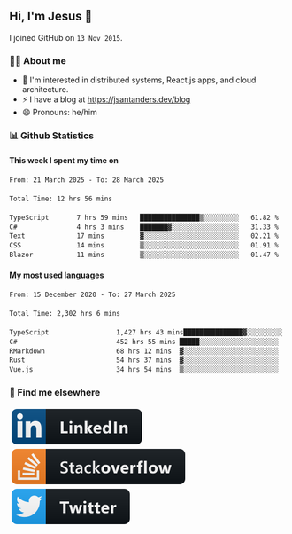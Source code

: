 ## Hi, I'm Jesus 👋

I joined GitHub on `13 Nov 2015`.

<!-- Talking about you -->

### 👨‍💻 About me

- 👦 I'm interested in distributed systems, React.js apps, and cloud architecture.
- ⚡️ I have a blog at <https://jsantanders.dev/blog>
- 😄 Pronouns: he/him

### 📊 Github Statistics

#### This week I spent my time on

<!--START_SECTION:weekly-->

```txt
From: 21 March 2025 - To: 28 March 2025

Total Time: 12 hrs 56 mins

TypeScript       7 hrs 59 mins   ███████████████▒░░░░░░░░░   61.82 %
C#               4 hrs 3 mins    ███████▓░░░░░░░░░░░░░░░░░   31.33 %
Text             17 mins         ▓░░░░░░░░░░░░░░░░░░░░░░░░   02.21 %
CSS              14 mins         ▒░░░░░░░░░░░░░░░░░░░░░░░░   01.91 %
Blazor           11 mins         ▒░░░░░░░░░░░░░░░░░░░░░░░░   01.47 %
```

<!--END_SECTION:weekly-->

#### My most used languages

<!--START_SECTION:alltime-->

```txt
From: 15 December 2020 - To: 27 March 2025

Total Time: 2,302 hrs 6 mins

TypeScript                 1,427 hrs 43 mins███████████████▓░░░░░░░░░   62.02 %
C#                         452 hrs 55 mins █████░░░░░░░░░░░░░░░░░░░░   19.67 %
RMarkdown                  68 hrs 12 mins  ▓░░░░░░░░░░░░░░░░░░░░░░░░   02.96 %
Rust                       54 hrs 37 mins  ▓░░░░░░░░░░░░░░░░░░░░░░░░   02.37 %
Vue.js                     34 hrs 54 mins  ▒░░░░░░░░░░░░░░░░░░░░░░░░   01.52 %
```

<!--END_SECTION:alltime-->

### 📢 Find me elsewhere

<p>
  <a target="_blank" href="https://linkedin.com/in/jsantanders">
    <img src="https://github.com/jsantanders/jsantanders/blob/master/img/linkedin.svg" alt="LinkedIn" style="vertical-align:top; margin:4px">
  </a>
  
  <a target="_blank" href="https://stackoverflow.com/users/7318331/jesus-santander">
    <img src="https://github.com/jsantanders/jsantanders/blob/master/img/stackoverflow.svg" alt="StackOverflow" style="vertical-align:top; margin:4px">
  </a>
  
  <a target="_blank" href="http://twitter.com/jsantanders">
    <img src="https://github.com/jsantanders/jsantanders/blob/master/img/twitter.svg" alt="Twitter" style="vertical-align:top; margin:4px">
  </a>
</p>
